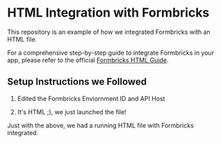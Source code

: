 # HTML Integration with Formbricks

This repository is an example of how we integrated Formbricks with an HTML file.

For a comprehensive step-by-step guide to integrate Formbricks in your app, please refer to the official [Formbricks HTML Guide](https://formbricks.com/docs/getting-started/framework-guides#HTML).

## Setup Instructions we Followed

1. Edited the Formbricks Enviornment ID and API Host

2. It's HTML ;), we just launched the file!

Just with the above, we had a running HTML file with Formbricks integrated.
